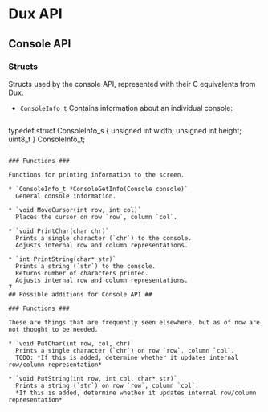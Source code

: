 # Dux API #

## Console API ##

### Structs ###

Structs used by the console API, represented with their C equivalents from Dux.


* `ConsoleInfo_t` Contains information about an individual console:
  ``` c
typedef struct ConsoleInfo_s {
  unsigned int width;
  unsigned int height;
  uint8_t 
} ConsoleInfo_t;
```

### Functions ###

Functions for printing information to the screen.

* `ConsoleInfo_t *ConsoleGetInfo(Console console)`
  General console information.

* `void MoveCursor(int row, int col)`
  Places the cursor on row `row`, column `col`.

* `void PrintChar(char chr)`
  Prints a single character (`chr`) to the console.
  Adjusts internal row and column representations.

* `int PrintString(char* str)`
  Prints a string (`str`) to the console.
  Returns number of characters printed.
  Adjusts internal row and column representations.
7
## Possible additions for Console API ##

### Functions ###

These are things that are frequently seen elsewhere, but as of now are not thought to be needed.

* `void PutChar(int row, col, chr)`
  Prints a single character (`chr`) on row `row`, column `col`.
  TODO: *If this is added, determine whether it updates internal row/column representation*

* `void PutString(int row, int col, char* str)`
  Prints a string (`str`) on row `row`, column `col`.
  *If this is added, determine whether it updates internal row/column representation*

